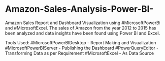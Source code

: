 # Amazon-Sales-Analysis-Power-BI-

Amazon Sales Report and Dashboard Visualization using #MicrosoftPowerBi and #MicrosoftExcel.
The sales of Amazon from the year 2012 to 2015 has been analyzed and data insights have been found using Power BI and Excel.

Tools Used:
#MicrosoftPowerBIDesktop - Report Making and Visualization
#MicrosoftPowerBIServer - Publishing the Dashboard
#PowerQueryEditor - Transforming Data as per Requirement
#MicrosoftExcel - As Data Source
